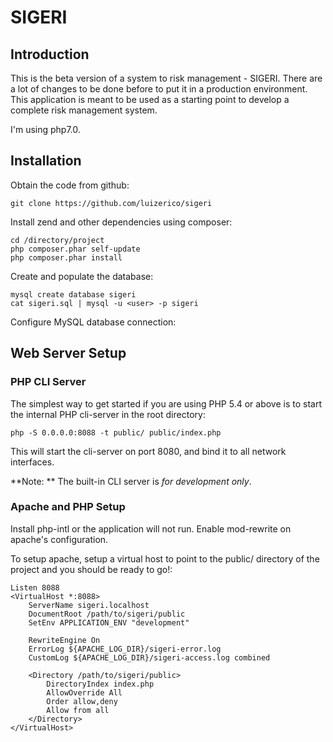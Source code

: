 SIGERI
=======================

Introduction
------------
This is the beta version of a system to risk management - SIGERI. There are
a lot of changes to be done before to put it in a production environment. 
This application is meant to be used as a starting point to develop a complete 
risk management system.

I'm using php7.0.

Installation
------------

Obtain the code from github:

    git clone https://github.com/luizerico/sigeri

Install zend and other dependencies using composer:

    cd /directory/project
    php composer.phar self-update
    php composer.phar install

Create and populate the database:

    mysql create database sigeri
    cat sigeri.sql | mysql -u <user> -p sigeri

Configure MySQL database connection:


Web Server Setup
----------------

### PHP CLI Server

The simplest way to get started if you are using PHP 5.4 or above is to start the internal PHP cli-server in the root directory:

    php -S 0.0.0.0:8088 -t public/ public/index.php

This will start the cli-server on port 8080, and bind it to all network
interfaces.

**Note: ** The built-in CLI server is *for development only*.

### Apache and PHP Setup 

Install php-intl or the application will not run. Enable mod-rewrite on apache's configuration.

To setup apache, setup a virtual host to point to the public/ directory of the
project and you should be ready to go!:

    Listen 8088
    <VirtualHost *:8088>
        ServerName sigeri.localhost
        DocumentRoot /path/to/sigeri/public
        SetEnv APPLICATION_ENV "development"
        
        RewriteEngine On
        ErrorLog ${APACHE_LOG_DIR}/sigeri-error.log
        CustomLog ${APACHE_LOG_DIR}/sigeri-access.log combined
        
        <Directory /path/to/sigeri/public>
            DirectoryIndex index.php
            AllowOverride All
            Order allow,deny
            Allow from all
        </Directory>
    </VirtualHost>

